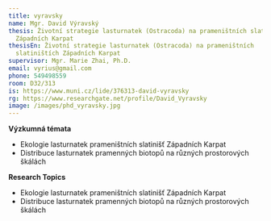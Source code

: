 ```yaml
---
title: vyravsky
name: Mgr. David Výravský
thesis: Životní strategie lasturnatek (Ostracoda) na prameništních slatiništích
  Západních Karpat
thesisEn: Životní strategie lasturnatek (Ostracoda) na prameništních
  slatiništích Západních Karpat
supervisor: Mgr. Marie Zhai, Ph.D.
email: vyrius@gmail.com
phone: 549498559
room: D32/313
is: https://www.muni.cz/lide/376313-david-vyravsky
rg: https://www.researchgate.net/profile/David_Vyravsky
image: /images/phd_vyravsky.jpg
---
```

<div class="cz">

**Výzkumná témata**

* Ekologie lasturnatek prameništních slatinišť Západních Karpat
* Distribuce lasturnatek pramenných biotopů na různých prostorových škálách

</div>

<div class="en">

**Research Topics**

* Ekologie lasturnatek prameništních slatinišť Západních Karpat
* Distribuce lasturnatek pramenných biotopů na různých prostorových škálách

</div>